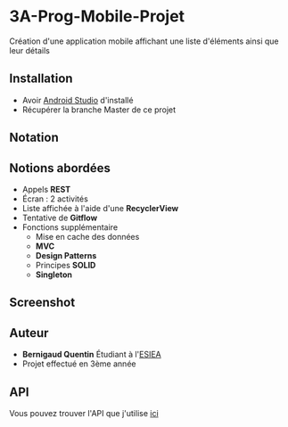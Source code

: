 # 3A-Prog-Mobile-Projet

Création d'une application mobile affichant une liste d'éléments ainsi que leur détails

## Installation

* Avoir [Android Studio](https://developer.android.com/studio) d'installé
* Récupérer la branche Master de ce projet

## Notation

## Notions abordées 

* Appels **REST**
* Écran : 2 activités
* Liste affichée à l'aide d'une **RecyclerView**
* Tentative de **Gitflow**
* Fonctions supplémentaire 
  - Mise en cache des données
  - **MVC**
  - **Design Patterns**
  - Principes **SOLID**
  - **Singleton**


## Screenshot 



## Auteur

* **Bernigaud Quentin** Étudiant à l'[ESIEA](https://www.esiea.fr) 
* Projet effectué en 3ème année

## API

Vous pouvez trouver l'API que j'utilise [ici](https://pokeapi.co/api/v2/pokemon)
